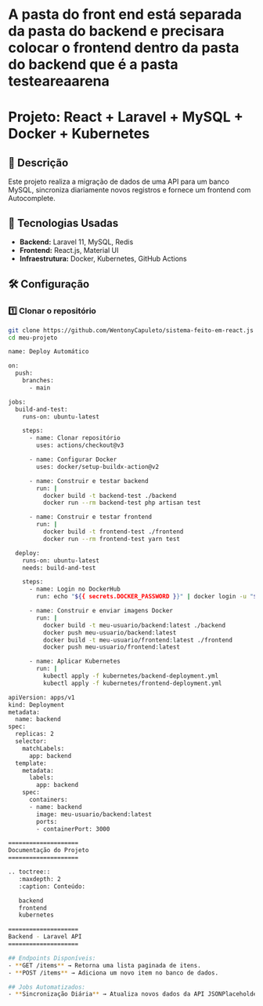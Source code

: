 # A pasta do front end está separada da pasta do backend e precisara colocar o frontend dentro da pasta do backend que é a pasta testeareaarena

# Projeto: React + Laravel + MySQL + Docker + Kubernetes

## 📌 Descrição
Este projeto realiza a migração de dados de uma API para um banco MySQL, sincroniza diariamente novos registros e fornece um frontend com Autocomplete.

## 🚀 Tecnologias Usadas
- **Backend:** Laravel 11, MySQL, Redis
- **Frontend:** React.js, Material UI
- **Infraestrutura:** Docker, Kubernetes, GitHub Actions

## 🛠️ Configuração
### 1️⃣ Clonar o repositório
```sh
git clone https://github.com/WentonyCapuleto/sistema-feito-em-react.js
cd meu-projeto

name: Deploy Automático

on:
  push:
    branches:
      - main

jobs:
  build-and-test:
    runs-on: ubuntu-latest

    steps:
      - name: Clonar repositório
        uses: actions/checkout@v3

      - name: Configurar Docker
        uses: docker/setup-buildx-action@v2

      - name: Construir e testar backend
        run: |
          docker build -t backend-test ./backend
          docker run --rm backend-test php artisan test

      - name: Construir e testar frontend
        run: |
          docker build -t frontend-test ./frontend
          docker run --rm frontend-test yarn test

  deploy:
    runs-on: ubuntu-latest
    needs: build-and-test

    steps:
      - name: Login no DockerHub
        run: echo "${{ secrets.DOCKER_PASSWORD }}" | docker login -u "${{ secrets.DOCKER_USERNAME }}" --password-stdin

      - name: Construir e enviar imagens Docker
        run: |
          docker build -t meu-usuario/backend:latest ./backend
          docker push meu-usuario/backend:latest
          docker build -t meu-usuario/frontend:latest ./frontend
          docker push meu-usuario/frontend:latest

      - name: Aplicar Kubernetes
        run: |
          kubectl apply -f kubernetes/backend-deployment.yml
          kubectl apply -f kubernetes/frontend-deployment.yml

apiVersion: apps/v1
kind: Deployment
metadata:
  name: backend
spec:
  replicas: 2
  selector:
    matchLabels:
      app: backend
  template:
    metadata:
      labels:
        app: backend
    spec:
      containers:
      - name: backend
        image: meu-usuario/backend:latest
        ports:
        - containerPort: 3000

====================
Documentação do Projeto
====================

.. toctree::
   :maxdepth: 2
   :caption: Conteúdo:

   backend
   frontend
   kubernetes

====================
Backend - Laravel API
====================

## Endpoints Disponíveis:
- **GET /items** → Retorna uma lista paginada de itens.
- **POST /items** → Adiciona um novo item no banco de dados.

## Jobs Automatizados:
- **Sincronização Diária** → Atualiza novos dados da API JSONPlaceholder.
